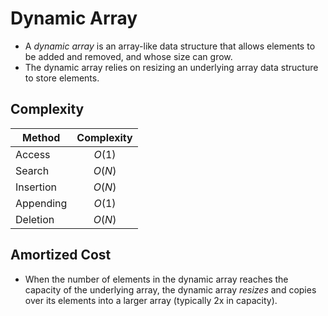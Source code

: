 # Dynamic Array

- A *dynamic array* is an array-like data structure that allows elements to be added and removed, and whose size can grow.
- The dynamic array relies on resizing an underlying array data structure to store elements.

## Complexity

| Method    | Complexity |
|-----------|:----------:|
| Access    |   $O(1)$   |
| Search    |   $O(N)$   |
| Insertion |   $O(N)$   |
| Appending |   $O(1)$   |
| Deletion  |   $O(N)$   |

## Amortized Cost

- When the number of elements in the dynamic array reaches the capacity of the underlying array, the dynamic array *resizes* and copies over its elements into a larger array (typically 2x in capacity).

